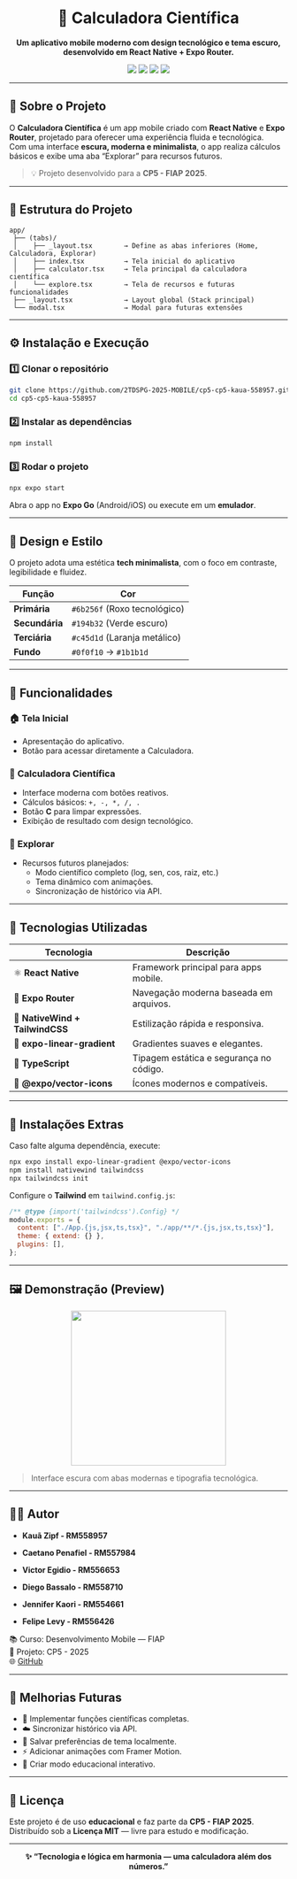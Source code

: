 <h1 align="center">🔮 Calculadora Científica</h1>

<p align="center">
  <b>Um aplicativo mobile moderno com design tecnológico e tema escuro, desenvolvido em React Native + Expo Router.</b>
</p>

<p align="center">
  <img src="https://img.shields.io/badge/React%20Native-0D1117?style=for-the-badge&logo=react&logoColor=61DAFB"/>
  <img src="https://img.shields.io/badge/Expo-1B1B1D?style=for-the-badge&logo=expo&logoColor=white"/>
  <img src="https://img.shields.io/badge/TypeScript-0F0F10?style=for-the-badge&logo=typescript&logoColor=3178C6"/>
  <img src="https://img.shields.io/badge/Tailwind%20CSS-141414?style=for-the-badge&logo=tailwindcss&logoColor=38BDF8"/>
</p>

---

## 🚀 Sobre o Projeto

O **Calculadora Científica** é um app mobile criado com **React Native** e **Expo Router**, projetado para oferecer uma experiência fluida e tecnológica.  
Com uma interface **escura, moderna e minimalista**, o app realiza cálculos básicos e exibe uma aba “Explorar” para recursos futuros.

> 💡 Projeto desenvolvido para a **CP5 - FIAP 2025**.

---

## 🧭 Estrutura do Projeto

```
app/
 ├── (tabs)/
 │    ├── _layout.tsx        → Define as abas inferiores (Home, Calculadora, Explorar)
 │    ├── index.tsx          → Tela inicial do aplicativo
 │    ├── calculator.tsx     → Tela principal da calculadora científica
 │    └── explore.tsx        → Tela de recursos e futuras funcionalidades
 ├── _layout.tsx             → Layout global (Stack principal)
 └── modal.tsx               → Modal para futuras extensões
```

---

## ⚙️ Instalação e Execução

### 1️⃣ Clonar o repositório
```bash
git clone https://github.com/2TDSPG-2025-MOBILE/cp5-cp5-kaua-558957.git
cd cp5-cp5-kaua-558957
```

### 2️⃣ Instalar as dependências
```bash
npm install
```

### 3️⃣ Rodar o projeto
```bash
npx expo start
```

Abra o app no **Expo Go** (Android/iOS) ou execute em um **emulador**.

---

## 🎨 Design e Estilo

O projeto adota uma estética **tech minimalista**, com o foco em contraste, legibilidade e fluidez.

| Função | Cor |
|--------|-----|
| **Primária** | `#6b256f` (Roxo tecnológico) |
| **Secundária** | `#194b32` (Verde escuro) |
| **Terciária** | `#c45d1d` (Laranja metálico) |
| **Fundo** | `#0f0f10` → `#1b1b1d` |

---

## 🧩 Funcionalidades

### 🏠 **Tela Inicial**
- Apresentação do aplicativo.
- Botão para acessar diretamente a Calculadora.

### 🧮 **Calculadora Científica**
- Interface moderna com botões reativos.
- Cálculos básicos: `+, -, *, /, .`
- Botão **C** para limpar expressões.
- Exibição de resultado com design tecnológico.

### 🌌 **Explorar**
- Recursos futuros planejados:
  - Modo científico completo (log, sen, cos, raiz, etc.)
  - Tema dinâmico com animações.
  - Sincronização de histórico via API.

---

## 🧠 Tecnologias Utilizadas

| Tecnologia | Descrição |
|-------------|------------|
| ⚛️ **React Native** | Framework principal para apps mobile. |
| 🧭 **Expo Router** | Navegação moderna baseada em arquivos. |
| 🎨 **NativeWind + TailwindCSS** | Estilização rápida e responsiva. |
| 🌈 **expo-linear-gradient** | Gradientes suaves e elegantes. |
| 🧱 **TypeScript** | Tipagem estática e segurança no código. |
| 🧩 **@expo/vector-icons** | Ícones modernos e compatíveis. |

---

## 🧰 Instalações Extras

Caso falte alguma dependência, execute:

```bash
npx expo install expo-linear-gradient @expo/vector-icons
npm install nativewind tailwindcss
npx tailwindcss init
```

Configure o **Tailwind** em `tailwind.config.js`:
```js
/** @type {import('tailwindcss').Config} */
module.exports = {
  content: ["./App.{js,jsx,ts,tsx}", "./app/**/*.{js,jsx,ts,tsx}"],
  theme: { extend: {} },
  plugins: [],
};
```

---

## 🖼️ Demonstração (Preview)

<p align="center">
  <img src="https://github.com/kauazipf/assets/raw/main/calculadora-preview.png" width="280px" />
</p>

> Interface escura com abas modernas e tipografia tecnológica.

---

## 🧑‍💻 Autor

- **Kauã Zipf - RM558957**  

- **Caetano Penafiel - RM557984** 

- **Victor Egidio - RM556653** 

- **Diego Bassalo - RM558710** 

- **Jennifer Kaori  - RM554661** 

- **Felipe Levy - RM556426** 

📚 Curso: Desenvolvimento Mobile — FIAP  
📅 Projeto: CP5 - 2025  
🌐 [GitHub](https://github.com/kauazipf)

---

## 🧱 Melhorias Futuras

- 🔢 Implementar funções científicas completas.  
- ☁️ Sincronizar histórico via API.  
- 💾 Salvar preferências de tema localmente.  
- ⚡ Adicionar animações com Framer Motion.  
- 🧠 Criar modo educacional interativo.

---

## 📜 Licença

Este projeto é de uso **educacional** e faz parte da **CP5 - FIAP 2025**.  
Distribuído sob a **Licença MIT** — livre para estudo e modificação.

---

<p align="center">
  <b>✨ “Tecnologia e lógica em harmonia — uma calculadora além dos números.”</b>
</p>
